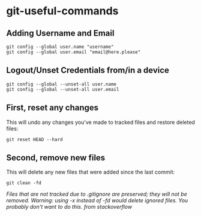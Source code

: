 # git-useful-commands
## Adding Username and Email
```
git config --global user.name "username"
git config --global user.email "email@here.please"
```

## Logout/Unset Credentials from/in a device
```
git config --global --unset-all user.name
git config --global --unset-all user.email
```

## First, reset any changes
This will undo any changes you've made to tracked files and restore deleted files:
```
git reset HEAD --hard
```

## Second, remove new files
This will delete any new files that were added since the last commit:
```
git clean -fd
```

*Files that are not tracked due to .gitignore are preserved; they will not be removed.*
*Warning: using -x instead of -fd would delete ignored files. You probably don't want to do this.*
*from stackoverflow*


